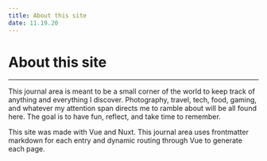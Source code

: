 ```yaml
---
title: About this site
date: 11.19.20
---
```


# About this site

---

This journal area is meant to be a small corner of the world to keep track of anything and everything I discover. Photography, travel, tech, food, gaming, and whatever my attention span directs me to ramble about will be all found here. The goal is to have fun, reflect, and take time to remember.

This site was made with Vue and Nuxt. This journal area uses frontmatter markdown for each entry and dynamic routing through Vue to generate each page.
